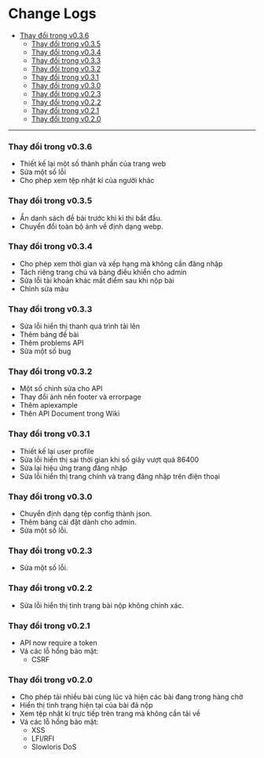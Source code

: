 # Change Logs

- [Thay đổi trong v0.3.6](#thay-đổi-trong-v036)
  - [Thay đổi trong v0.3.5](#thay-đổi-trong-v035)
  - [Thay đổi trong v0.3.4](#thay-đổi-trong-v034)
  - [Thay đổi trong v0.3.3](#thay-đổi-trong-v033)
  - [Thay đổi trong v0.3.2](#thay-đổi-trong-v032)
  - [Thay đổi trong v0.3.1](#thay-đổi-trong-v031)
  - [Thay đổi trong v0.3.0](#thay-đổi-trong-v030)
  - [Thay đổi trong v0.2.3](#thay-đổi-trong-v023)
  - [Thay đổi trong v0.2.2](#thay-đổi-trong-v022)
  - [Thay đổi trong v0.2.1](#thay-đổi-trong-v021)
  - [Thay đổi trong v0.2.0](#thay-đổi-trong-v020)

---

### Thay đổi trong v0.3.6

* Thiết kế lại một số thành phần của trang web
* Sửa một số lỗi
* Cho phép xem tệp nhật kí của người khác

### Thay đổi trong v0.3.5

* Ẩn danh sách đề bài trước khi kì thi bắt đầu.
* Chuyển đổi toàn bộ ảnh về định dạng webp.

### Thay đổi trong v0.3.4

* Cho phép xem thời gian và xếp hạng mà không cần đăng nhập
* Tách riêng trang chủ và bảng điều khiển cho admin
* Sửa lỗi tài khoản khác mất điểm sau khi nộp bài
* Chỉnh sửa màu

### Thay đổi trong v0.3.3

* Sửa lỗi hiển thị thanh quá trình tải lên
* Thêm bảng đề bài
* Thêm problems API
* Sửa một số bug

### Thay đổi trong v0.3.2

* Một số chỉnh sửa cho API
* Thay đổi ảnh nền footer và errorpage
* Thêm apiexample
* Thên API Document trong Wiki

### Thay đổi trong v0.3.1

* Thiết kế lại user profile
* Sửa lỗi hiển thị sai thời gian khi số giây vượt quá 86400
* Sửa lại hiệu ứng trang đăng nhập
* Sửa lỗi hiển thị trang chính và trang đăng nhập trên điện thoại

### Thay đổi trong v0.3.0

* Chuyển định dạng tệp config thành json.
* Thêm bảng cài đặt dành cho admin.
* Sửa một số lỗi.

### Thay đổi trong v0.2.3

* Sửa một số lỗi.

### Thay đổi trong v0.2.2

* Sửa lỗi hiển thị tình trạng bài nộp không chính xác.

### Thay đổi trong v0.2.1

* API now require a token
* Vá các lỗ hổng bảo mật:
  * CSRF

### Thay đổi trong v0.2.0

* Cho phép tải nhiều bài cùng lúc và hiện các bài đang trong hàng chờ
* Hiển thị tình trạng hiện tại của bài đã nộp
* Xem tệp nhật kí trực tiếp trên trang mà không cần tải về
* Vá các lỗ hổng bảo mật:
  * XSS
  * LFI/RFI
  * Slowloris DoS
